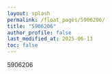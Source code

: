 ```yaml
---
layout: splash
permalink: /float_pages/5906206/
title: "5906206"
author_profile: false
last_modified_at: 2025-06-13
toc: false
---
```

 
5906206
